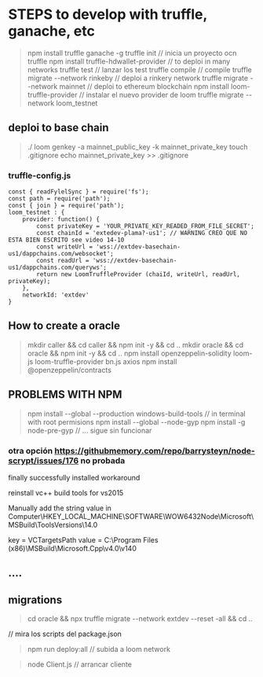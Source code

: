# STEPS to develop with truffle, ganache, etc

> npm install truffle ganache -g
> truffle init // inicia un proyecto ocn truffle
> npm install truffle-hdwallet-provider // to deploi in many networks
> truffle test // lanzar los test
> truffle compile // compile
> truffle migrate --network rinkeby // deploi a rinkery network
> truffle migrate --network mainnet // deploi to ethereum blockchain
> npm install loom-truffle-provider // instalar el nuevo provider de loom
> truffle migrate --network loom_testnet

## deploi to base chain

> ./ loom genkey -a mainnet_public_key -k mainnet_private_key
> touch .gitignore
> echo mainnet_private_key >> .gitignore

### truffle-config.js

    const { readFylelSync } = require('fs');
    const path = require('path');
    const { join } = require('path');
    loom_testnet : {
        provider: function() {
            const privateKey = 'YOUR_PRIVATE_KEY_READED_FROM_FILE_SECRET';
            const chainId = 'extedev-plama?-us1'; // WARNING CREO QUE NO ESTA BIEN ESCRITO see video 14-10
            const writeUrl = 'wss://extdev-basechain-us1/dappchains.com/websocket';
            const readUrl = 'wss://extdev-basechain-us1/dappchains.com/queryws';
            return new LoomTruffleProvider (chaiId, writeUrl, readUrl, privateKey);
        },
        networkId: 'extdev'
    }

## How to create a oracle

> mkdir caller && cd caller && npm init -y && cd ..
> mkdir oracle && cd oracle && npm init -y && cd ..
> npm install openzeppelin-solidity loom-js loom-truffle-provider bn.js axios
> npm install @openzeppelin/contracts

## PROBLEMS WITH NPM

> npm install --global --production windows-build-tools // in terminal with root permisions
> npm install --global --node-gyp
> npm install -g node-pre-gyp
> // ... sigue sin funcionar

### otra opción https://githubmemory.com/repo/barrysteyn/node-scrypt/issues/176 no probada

finally successfully installed workaround

reinstall vc++ build tools for vs2015

Manually add the string value in Computer\HKEY_LOCAL_MACHINE\SOFTWARE\WOW6432Node\Microsoft\MSBuild\ToolsVersions\14.0

key = VCTargetsPath
value = C:\Program Files (x86)\MSBuild\Microsoft.Cpp\v4.0\v140

## ....

## migrations

> cd oracle && npx truffle migrate --network extdev --reset -all && cd ..

// mira los scripts del package.json

> npm run deploy:all // subida a loom network

> node Client.js // arrancar cliente
